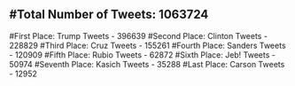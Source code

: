 #Total Number of Tweets: 1063724 
---
#First Place: Trump Tweets - 396639
#Second Place: Clinton Tweets - 228829
#Third Place: Cruz Tweets - 155261
#Fourth Place: Sanders Tweets - 120909
#Fifth Place: Rubio Tweets - 62872
#Sixth Place: Jeb! Tweets - 50974
#Seventh Place: Kasich Tweets - 35288
#Last Place: Carson Tweets - 12952
